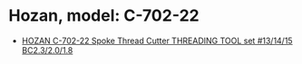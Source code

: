 # Hozan, model: C-702-22
- [HOZAN C-702-22 Spoke Thread Cutter THREADING TOOL set #13/14/15 BC2.3/2.0/1.8](https://www.ebay.com/itm/404844439244)
